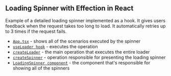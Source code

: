 ## Loading Spinner with Effection in React

Example of a detailed loading spinner implemented as a hook. It gives users feedback when the request takes too long to load. It automatically retries up to 3 times if the request fails.

- [`App.tsx`][app-tsx] - shows all of the scenarios executed by the spinner
- [`useLoader hook`][useloader-hook] - executes the operation
- [`createLoader`][create-loader] - the main operation that executes the entire loader
- [`createSpinner`][create-spinner] - operation responsible for presenting the loading spinner
- [`LoadingSpinner component`][loading-spinner-component] - the component that's responsible for showing all of the spinners

[app-tsx]: /src/App.tsx
[useloader-hook]: src/hooks/useLoader.ts
[create-loader]: src/operations/createLoader.ts
[create-spinner]: src/operations/createSpinner.ts
[loading-spinner-component]: src/components/LoadingSpinner.tsx
